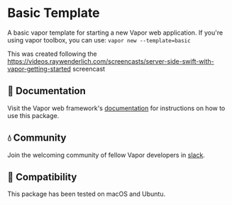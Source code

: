 # Basic Template

A basic vapor template for starting a new Vapor web application. If you're using vapor toolbox, you can use: `vapor new --template=basic`

This was created following the https://videos.raywenderlich.com/screencasts/server-side-swift-with-vapor-getting-started screencast

## 📖 Documentation

Visit the Vapor web framework's [documentation](http://docs.vapor.codes) for instructions on how to use this package.

## 💧 Community

Join the welcoming community of fellow Vapor developers in [slack](http://vapor.team).

## 🔧 Compatibility

This package has been tested on macOS and Ubuntu.
